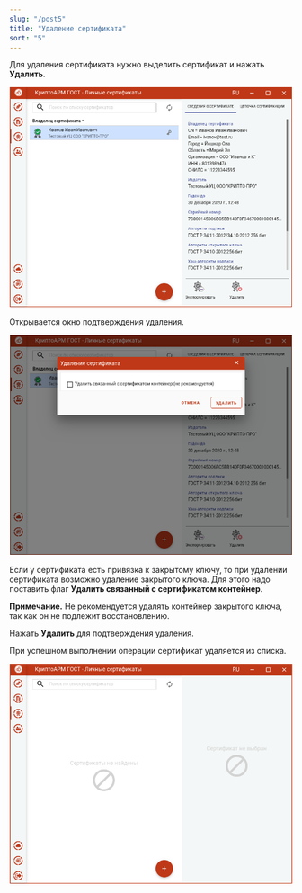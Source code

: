 ```yaml
---
slug: "/post5"
title: "Удаление сертификата"
sort: "5"
---
```


Для удаления сертификата нужно выделить сертификат и нажать **Удалить**.

![cert_info.png](./images/cert_info.png "Просмотр сертификата")


Открывается окно подтверждения удаления.

![delete_confirm.png](./images/delete_confirm.png "Подтверждение удаления сертификата")


Если у сертификата есть привязка к закрытому ключу, то при удалении сертификата
возможно удаление закрытого ключа. Для этого надо поставить флаг **Удалить
связанный с сертификатом контейнер**.

**Примечание.** Не рекомендуется удалять контейнер закрытого ключа, так как он не подлежит восстановлению.

Нажать **Удалить** для подтверждения удаления.

При успешном выполнении операции сертификат удаляется из списка.

![deleted_cert.png](./images/deleted_cert.png "Удаление сертификата")
